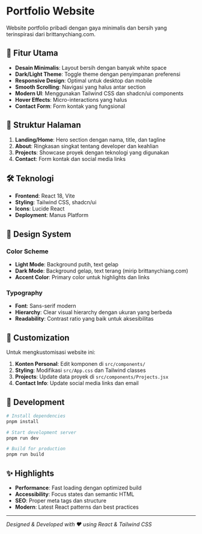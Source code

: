 # Portfolio Website

Website portfolio pribadi dengan gaya minimalis dan bersih yang terinspirasi dari brittanychiang.com.

## 🌟 Fitur Utama

- **Desain Minimalis**: Layout bersih dengan banyak white space
- **Dark/Light Theme**: Toggle theme dengan penyimpanan preferensi
- **Responsive Design**: Optimal untuk desktop dan mobile
- **Smooth Scrolling**: Navigasi yang halus antar section
- **Modern UI**: Menggunakan Tailwind CSS dan shadcn/ui components
- **Hover Effects**: Micro-interactions yang halus
- **Contact Form**: Form kontak yang fungsional

## 📱 Struktur Halaman

1. **Landing/Home**: Hero section dengan nama, title, dan tagline
2. **About**: Ringkasan singkat tentang developer dan keahlian
3. **Projects**: Showcase proyek dengan teknologi yang digunakan
4. **Contact**: Form kontak dan social media links

## 🛠️ Teknologi

- **Frontend**: React 18, Vite
- **Styling**: Tailwind CSS, shadcn/ui
- **Icons**: Lucide React
- **Deployment**: Manus Platform

## 🎨 Design System

### Color Scheme
- **Light Mode**: Background putih, text gelap
- **Dark Mode**: Background gelap, text terang (mirip brittanychiang.com)
- **Accent Color**: Primary color untuk highlights dan links

### Typography
- **Font**: Sans-serif modern
- **Hierarchy**: Clear visual hierarchy dengan ukuran yang berbeda
- **Readability**: Contrast ratio yang baik untuk aksesibilitas

## 📝 Customization

Untuk mengkustomisasi website ini:

1. **Konten Personal**: Edit komponen di `src/components/`
2. **Styling**: Modifikasi `src/App.css` dan Tailwind classes
3. **Projects**: Update data proyek di `src/components/Projects.jsx`
4. **Contact Info**: Update social media links dan email

## 🔧 Development

```bash
# Install dependencies
pnpm install

# Start development server
pnpm run dev

# Build for production
pnpm run build
```

## ✨ Highlights

- **Performance**: Fast loading dengan optimized build
- **Accessibility**: Focus states dan semantic HTML
- **SEO**: Proper meta tags dan structure
- **Modern**: Latest React patterns dan best practices

---

*Designed & Developed with ❤️ using React & Tailwind CSS*

